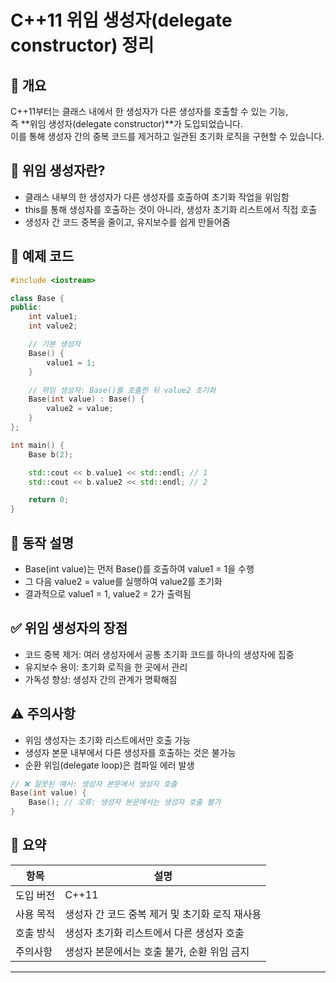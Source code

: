 # C++11 위임 생성자(delegate constructor) 정리

## 📌 개요
C++11부터는 클래스 내에서 한 생성자가 다른 생성자를 호출할 수 있는 기능,  
즉 **위임 생성자(delegate constructor)**가 도입되었습니다.  
이를 통해 생성자 간의 중복 코드를 제거하고 일관된 초기화 로직을 구현할 수 있습니다.

## 🔁 위임 생성자란?
- 클래스 내부의 한 생성자가 다른 생성자를 호출하여 초기화 작업을 위임함
- this를 통해 생성자를 호출하는 것이 아니라, 생성자 초기화 리스트에서 직접 호출
- 생성자 간 코드 중복을 줄이고, 유지보수를 쉽게 만들어줌

## 🧪 예제 코드

```cpp
#include <iostream>

class Base {
public:
    int value1;
    int value2;

    // 기본 생성자
    Base() {
        value1 = 1;
    }

    // 위임 생성자: Base()를 호출한 뒤 value2 초기화
    Base(int value) : Base() {
        value2 = value;
    }
};

int main() {
    Base b(2);

    std::cout << b.value1 << std::endl; // 1
    std::cout << b.value2 << std::endl; // 2

    return 0;
}
```

## 🧠 동작 설명
- Base(int value)는 먼저 Base()를 호출하여 value1 = 1을 수행
- 그 다음 value2 = value를 실행하여 value2를 초기화
- 결과적으로 value1 = 1, value2 = 2가 출력됨

## ✅ 위임 생성자의 장점
- 코드 중복 제거: 여러 생성자에서 공통 초기화 코드를 하나의 생성자에 집중
- 유지보수 용이: 초기화 로직을 한 곳에서 관리
- 가독성 향상: 생성자 간의 관계가 명확해짐

## ⚠️ 주의사항
- 위임 생성자는 초기화 리스트에서만 호출 가능
- 생성자 본문 내부에서 다른 생성자를 호출하는 것은 불가능
- 순환 위임(delegate loop)은 컴파일 에러 발생

```cpp
// ❌ 잘못된 예시: 생성자 본문에서 생성자 호출
Base(int value) {
    Base(); // 오류: 생성자 본문에서는 생성자 호출 불가
}
```


## 📌 요약
| 항목 | 설명 |
|--------|----------------------| 
| 도입 버전 | C++11 | 
| 사용 목적 | 생성자 간 코드 중복 제거 및 초기화 로직 재사용 | 
| 호출 방식 | 생성자 초기화 리스트에서 다른 생성자 호출 | 
| 주의사항 | 생성자 본문에서는 호출 불가, 순환 위임 금지 |

---




